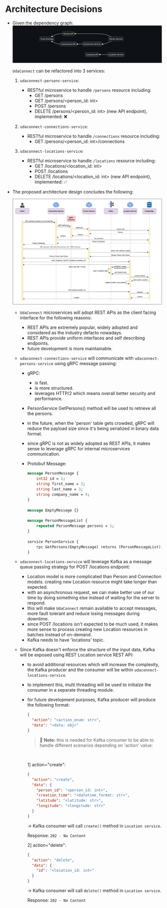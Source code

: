 <!-- markdownlint-configure-file {
  "MD033": false,
  "MD041": false
} -->

# Architecture Decisions

- Given the dependency graph:
  ![udaconnect dependency graph][dpendency-graph]

  `UdaConnect` can be refactored into 3 services:

  1. `udaconnect-persons-service`:

     - RESTful microservice to handle `/persons` resource including:
       - GET /persons
       - GET /persons/<person_id: int>
       - POST /persons
       - DELETE /persons/<person_id: int> (new API endpoint), implemented: ❌

  2. `udaconnect-connections-service`:

     - RESTful microservice to handle `/connections` resource including:
       - GET /persons/<person_id: int>/connections

  3. `udaconnect-locations-service`:
     - RESTful microservice to handle `/locations` resource including:
       - GET /locations/<location_id: int>
       - POST /locations
       - DELETE /locations/<location_id: int> (new API endpoint), implemented: ✅

- The proposed architecture design concludes the following:

  ![udaconnect architecture design][arch-design]

  - `UdaConnect` microservices will adopt REST APIs as the client facing interface for the following reasons:

    - REST APIs are extremely popular, widely adopted and considered as the industry defacto nowadays.
    - REST APIs provide uniform interfaces and self describing endpoints.
    - future development is more maintainable.

  - `udaconnect-connections-service` will communicate with `udaconnect-persons-service` using gRPC message passing:

    - gRPC:
      - is fast.
      - is more structured.
      - leverages HTTP/2 which means overall better security and performance.
    - PersonService GetPersons() method will be used to retrieve all the persons.
    - in the future, when the 'person' table gets crowded, gRPC will reduce the payload size since it's being serialized in binary data format.
    - since gRPC is not as widely adopted as REST APIs, it makes sense to leverage gRPC for internal microservices communication.

    - Protobuf Message:

      ```proto
      message PersonMessage {
          int32 id = 1;
          string first_name = 2;
          string last_name = 3;
          string company_name = 4;
      }

      message EmptyMessage {}

      message PersonMessageList {
          repeated PersonMessage persons = 1;
      }

      service PersonService {
          rpc GetPersons(EmptyMessage) returns (PersonMessageList);
      }
      ```

  - `udaconnect-locations-service` will leverage Kafka as a message queue passing strategy for POST /locations endpoint:

    - Location model is more complicated than Person and Connection models. creating new Location resource might take longer than expected.
    - with an asynchronous request, we can make better use of our time by doing something else instead of waiting for the server to respond.
    - this will make `UdaConnect` remain available to accept messages, more fault tolerant and reduce losing messages during downtime.
    - since POST /locations isn't expected to be much used, it makes more sense to process creating new Location resources in batches instead of on-demand.
    - Kafka needs to have 'locations' topic.

  - Since Kafka doesn't enforce the structure of the input data, Kafka will be exposed using REST Location service REST API:

    - to avoid additional resources which will increase the complexity, the Kafka producer and the consumer will be within `udaconnect-locations-service`.
    - to implement this, multi threading will be used to initialze the consumer in a separate threading module.
    - for future development purposes, Kafka producer will produce the following format:

      ```json
      {
        "action": "<action_enum: str>",
        "data": "<data: obj>"
      }
      ```

      > :memo: **Note:** this is needed for Kafka consumer to be able to handle different scenarios depending on 'action' value:

      <br />

      1] action="create":

      ```json
      {
        "action": "create",
        "data": {
          "person_id": "<person_id: int>",
          "creation_time": "<datatime_format: str>",
          "latitude": "<latitude: str>",
          "longitude": "<longitude: str>"
        }
      }
      ```

      -> Kafka consumer will call `create()` method in `Location service`.

      Response: `202 - No Content`

      2] action="delete":

      ```json
      {
        "action": "delete",
        "data": {
          "id": "<location_id: int>"
        }
      }
      ```

      -> Kafka consumer will call `delete()` method in `Location service`.

      Response: `202 - No Content`

[dpendency-graph]: ./assets/imgs/dependency-graph-simple.png
[arch-design]: ./architecture_design.png
